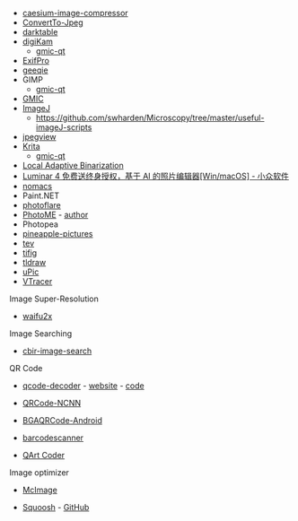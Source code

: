 - [caesium-image-compressor](https://github.com/Lymphatus/caesium-image-compressor)
- [ConvertTo-Jpeg](https://github.com/DavidAnson/ConvertTo-Jpeg)
- [darktable](https://github.com/darktable-org/darktable)
- [digiKam](https://www.digikam.org/)
  - [gmic-qt](https://github.com/c-koi/gmic-qt) 
- [ExifPro](https://github.com/mikekov/ExifPro)
- [geeqie](https://github.com/BestImageViewer/geeqie)
- GIMP
  - [gmic-qt](https://github.com/c-koi/gmic-qt) 
- [GMIC](https://github.com/dtschump/gmic)
- [ImageJ](https://imagej.nih.gov/ij/)
  - https://github.com/swharden/Microscopy/tree/master/useful-imageJ-scripts 
- [jpegview](https://github.com/sylikc/jpegview)
- [Krita](https://invent.kde.org/graphics/krita)
  - [gmic-qt](https://github.com/c-koi/gmic-qt) 
- [Local Adaptive Binarization](https://github.com/chriswolfvision/local_adaptive_binarization)
- [Luminar 4 免费送终身授权，基于 AI 的照片编辑器[Win/macOS] - 小众软件](https://www.appinn.com/luminar-4/)
- [nomacs](https://github.com/nomacs/nomacs)
- Paint.NET
- [photoflare](https://github.com/PhotoFlare/photoflare)
- [PhotoME](https://www.photome.de/) - [author](https://www.duttke.de/en/#projects-software-photome)
- Photopea
- [pineapple-pictures](https://github.com/BLumia/pineapple-pictures)
- [tev](https://github.com/Tom94/tev)
- [tifig](https://github.com/monostream/tifig)
- [tldraw](https://github.com/tldraw/tldraw)
- [uPic](https://github.com/gee1k/uPic/tree/master/uPic)
- [VTracer](https://github.com/visioncortex/vtracer)

Image Super-Resolution

- [waifu2x](https://github.com/nagadomi/waifu2x)

Image Searching

- [cbir-image-search](https://github.com/sherlockchou86/cbir-image-search)

QR Code

- [qcode-decoder](https://github.com/cirocosta/qcode-decoder) - [website](https://research.swtch.com/qart) - [code](https://github.com/rsc/qr/tree/master/qart)

- [QRCode-NCNN](https://github.com/EdVince/QRCode-NCNN)

- [BGAQRCode-Android](https://github.com/bingoogolapple/BGAQRCode-Android)

- [barcodescanner](https://github.com/dm77/barcodescanner)

- [QArt Coder](https://www.qartcoder.com/qr/draw)

Image optimizer

- [McImage](https://github.com/smallSohoSolo/McImage)

- [Squoosh](https://squoosh.app/) - [GitHub](https://github.com/GoogleChromeLabs/squoosh)
